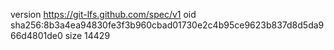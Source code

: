 version https://git-lfs.github.com/spec/v1
oid sha256:8b3a4ea94830fe3f3b960cbad01730e2c4b95ce9623b837d8d5da966d4801de0
size 14429
